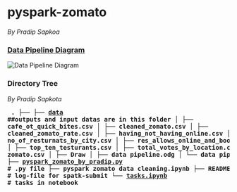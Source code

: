 # pyspark-zomato
*By Pradip Sapkoa*

### [Data Pipeline Diagram](https://github.com/pradipsapkotag/pyspark-zomato/blob/pradip/Draw/data%20pipeline.png)
![Data Pipeline Diagram](https://github.com/pradipsapkotag/pyspark-zomato/blob/pradip/Draw/data%20pipeline.png)



### Directory Tree
*By Pradip Sapkota*
**<pre>
.
├── 
├── [data](https://github.com/pradipsapkotag/pyspark-zomato/tree/pradip/data)  ##outputs and input datas are in this folder
│   ├── cafe_ot_quick_bites.csv
│   ├── cleaned_zomato.csv
│   ├── cleaned_zomato_rate.csv
│   ├── having_not_having_online.csv
│   ├── no_of_resturnats_by_city.csv
│   ├── res_allows_online_and_book_table.csv
│   ├── top_ten_testurants.csv
│   ├── total_votes_by_location.csv
│   └── zomato.csv
│
├── Draw
│   ├── data pipeline.odg
│   └── data pipeline.png
│
├── [pyspark_zomato_by_pradip.py](https://github.com/pradipsapkotag/pyspark-zomato/blob/pradip/pyspark_zomato_by_pradip.py) # .py file
├── pyspark zomato data cleaning.ipynb
├── README.md
├── [spark-submit.log](https://github.com/pradipsapkotag/pyspark-zomato/blob/pradip/spark-submit.log)  # log-file for spatk-submit
└── [tasks.ipynb](https://github.com/pradipsapkotag/pyspark-zomato/blob/pradip/tasks.ipynb) # tasks in notebook
</pre>**